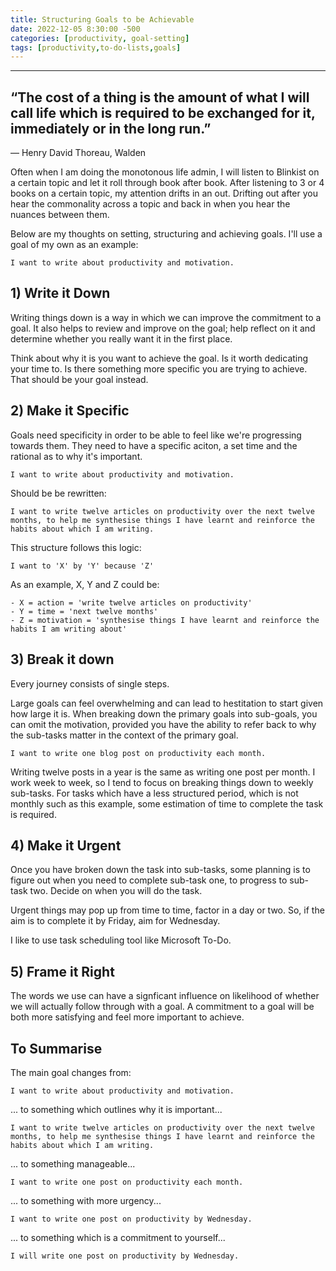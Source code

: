 ```yaml
---
title: Structuring Goals to be Achievable
date: 2022-12-05 8:30:00 -500
categories: [productivity, goal-setting]
tags: [productivity,to-do-lists,goals]
---
```


---
“The cost of a thing is the amount of what I will call life which is required to be exchanged for it, immediately or in the long run.”
---
― Henry David Thoreau, Walden 

Often when I am doing the monotonous life admin, I will listen to Blinkist on a certain topic and let it roll through book after book. After listening to 3 or 4 books on a certain topic, my attention drifts in an out. Drifting out after you hear the commonality across a topic and back in when you hear the nuances between them.

Below are my thoughts on setting, structuring and achieving goals. I'll use a goal of my own as an example:

    I want to write about productivity and motivation.

## 1) Write it Down

Writing things down is a way in which we can improve the commitment to a goal. It also helps to review and improve on the goal; help reflect on it and determine whether you really want it in the first place.

Think about why it is you want to achieve the goal. Is it worth dedicating your time to. Is there something more specific you are trying to achieve. That should be your goal instead.

## 2) Make it Specific
Goals need specificity in order to be able to feel like we're progressing towards them. They need to have a specific aciton, a set time and the rational as to why it's important.

    I want to write about productivity and motivation.

Should be be rewritten:

    I want to write twelve articles on productivity over the next twelve months, to help me synthesise things I have learnt and reinforce the habits about which I am writing.

This structure follows this logic:
    
    I want to 'X' by 'Y' because 'Z'

As an example, X, Y and Z could be:

    - X = action = 'write twelve articles on productivity'
    - Y = time = 'next twelve months'
    - Z = motivation = 'synthesise things I have learnt and reinforce the habits I am writing about'

## 3) Break it down

Every journey consists of single steps. 

Large goals can feel overwhelming and can lead to hestitation to start given how large it is. When breaking down the primary goals into sub-goals, you can omit the motivation, provided you have the ability to refer back to why the sub-tasks matter in the context of the primary goal. 

    I want to write one blog post on productivity each month.

Writing twelve posts in a year is the same as writing one post per month. I work week to week, so I tend to focus on breaking things down to weekly sub-tasks. For tasks which have a less structured period, which is not monthly such as this example, some estimation of time to complete the task is required.


## 4) Make it Urgent
Once you have broken down the task into sub-tasks, some planning is to figure out when you need to complete sub-task one, to progress to sub-task two. Decide on when you will do the task.

Urgent things may pop up from time to time, factor in a day or two. So, if the aim is to complete it by Friday, aim for Wednesday.

I like to use task scheduling tool like Microsoft To-Do.

## 5) Frame it Right

The words we use can have a signficant influence on likelihood of whether we will actually follow through with a goal. A commitment to a goal will be both more satisfying and feel more important to achieve. 

## To Summarise
The main goal changes from:

    I want to write about productivity and motivation.

... to something which outlines why it is important...

    I want to write twelve articles on productivity over the next twelve months, to help me synthesise things I have learnt and reinforce the habits about which I am writing.

... to something manageable...

    I want to write one post on productivity each month.

... to something with more urgency...

    I want to write one post on productivity by Wednesday.

... to something which is a commitment to yourself...

    I will write one post on productivity by Wednesday.
